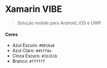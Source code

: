 # Xamarin VIBE
> Solução mobile para Android, iOS e UWP.
#### Cores
- Azul Escuro: `#0016a6`
- Azul Claro: `#45ffda`
- Cinza Escuro: `#1b1b1b`
- Branco: `#ffffff`
